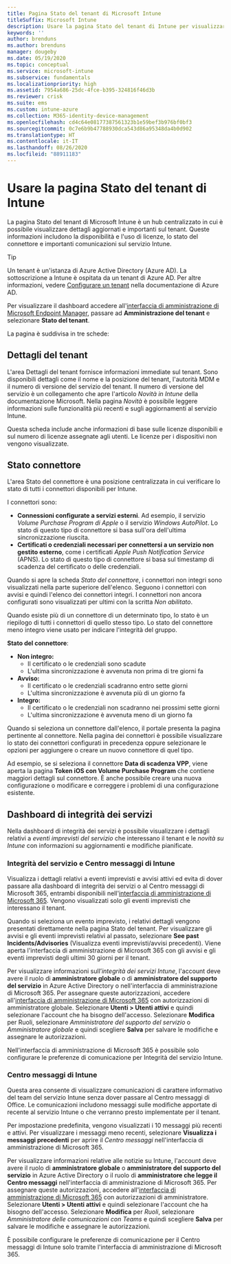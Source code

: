 ```yaml
---
title: Pagina Stato del tenant di Microsoft Intune
titleSuffix: Microsoft Intune
description: Usare la pagina Stato del tenant di Intune per visualizzare dettagli importanti sul tenant senza uscire dal portale di Intune
keywords: ''
author: brenduns
ms.author: brenduns
manager: dougeby
ms.date: 05/19/2020
ms.topic: conceptual
ms.service: microsoft-intune
ms.subservice: fundamentals
ms.localizationpriority: high
ms.assetid: 7954a686-25dc-4fce-b395-324816f46d3b
ms.reviewer: crisk
ms.suite: ems
ms.custom: intune-azure
ms.collection: M365-identity-device-management
ms.openlocfilehash: cd4c64e08177387561323b1e59bef3b976bf0bf3
ms.sourcegitcommit: 0c7e6b9b47788930dca543d86a95348da4b0d902
ms.translationtype: HT
ms.contentlocale: it-IT
ms.lasthandoff: 08/26/2020
ms.locfileid: "88911183"
---
```

# <a name="use-the-intune-tenant-status-page"></a>Usare la pagina Stato del tenant di Intune

La pagina Stato del tenant di Microsoft Intune è un hub centralizzato in cui è possibile visualizzare dettagli aggiornati e importanti sul tenant. Queste informazioni includono la disponibilità e l'uso di licenze, lo stato del connettore e importanti comunicazioni sul servizio Intune.

> [!TIP]
> Un tenant è un'istanza di Azure Active Directory (Azure AD). La sottoscrizione a Intune è ospitata da un tenant di Azure AD. Per altre informazioni, vedere [Configurare un tenant](/azure/active-directory/develop/quickstart-create-new-tenant) nella documentazione di Azure AD.

Per visualizzare il dashboard accedere all'[interfaccia di amministrazione di Microsoft Endpoint Manager](https://go.microsoft.com/fwlink/?linkid=2109431), passare ad **Amministrazione del tenant** e selezionare **Stato del tenant**.

La pagina è suddivisa in tre schede:

## <a name="tenant-details"></a>Dettagli del tenant
L'area Dettagli del tenant fornisce informazioni immediate sul tenant. Sono disponibili dettagli come il nome e la posizione del tenant, l'autorità MDM e il numero di versione del servizio del tenant. Il numero di versione del servizio è un collegamento che apre l'articolo *Novità in Intune* della documentazione Microsoft. Nella pagina *Novità* è possibile leggere informazioni sulle funzionalità più recenti e sugli aggiornamenti al servizio Intune.  

Questa scheda include anche informazioni di base sulle licenze disponibili e sul numero di licenze assegnate agli utenti. Le licenze per i dispositivi non vengono visualizzate.

## <a name="connector-status"></a>Stato connettore
L'area Stato del connettore è una posizione centralizzata in cui verificare lo stato di tutti i connettori disponibili per Intune.  

I connettori sono:
- **Connessioni configurate a servizi esterni**. Ad esempio, il servizio *Volume Purchase Program di Apple* o il servizio *Windows AutoPilot*.  Lo stato di questo tipo di connettore si basa sull'ora dell'ultima sincronizzazione riuscita.
- **Certificati o credenziali necessari per connettersi a un servizio non gestito esterno**, come i certificati *Apple Push Notification Service* (APNS). Lo stato di questo tipo di connettore si basa sul timestamp di scadenza del certificato o delle credenziali.  

Quando si apre la scheda *Stato del connettore*, i connettori non integri sono visualizzati nella parte superiore dell'elenco. Seguono i connettori con avvisi e quindi l'elenco dei connettori integri. I connettori non ancora configurati sono visualizzati per ultimi con la scritta *Non abilitato*.

Quando esiste più di un connettore di un determinato tipo, lo stato è un riepilogo di tutti i connettori di quello stesso tipo. Lo stato del connettore meno integro viene usato per indicare l'integrità del gruppo.  

**Stato del connettore**:
- **Non integro:**
  - Il certificato o le credenziali sono scadute
  - L'ultima sincronizzazione è avvenuta non prima di tre giorni fa
- **Avviso:**
  - Il certificato o le credenziali scadranno entro sette giorni
  - L'ultima sincronizzazione è avvenuta più di un giorno fa
- **Integro:**
  - Il certificato o le credenziali non scadranno nei prossimi sette giorni
  - L'ultima sincronizzazione è avvenuta meno di un giorno fa  

Quando si seleziona un connettore dall'elenco, il portale presenta la pagina pertinente al connettore. Nella pagina dei connettori è possibile visualizzare lo stato dei connettori configurati in precedenza oppure selezionare le opzioni per aggiungere o creare un nuovo connettore di quel tipo.

Ad esempio, se si seleziona il connettore **Data di scadenza VPP**, viene aperta la pagina **Token iOS con Volume Purchase Program** che contiene maggiori dettagli sul connettore. È anche possibile creare una nuova configurazione o modificare e correggere i problemi di una configurazione esistente.

## <a name="service-health-dashboard"></a>Dashboard di integrità dei servizi  
Nella dashboard di integrità dei servizi è possibile visualizzare i dettagli relativi a *eventi imprevisti del servizio* che interessano il tenant e le *novità su Intune* con informazioni su aggiornamenti e modifiche pianificate.

### <a name="intune-service-health-and-message-center"></a>Integrità del servizio e Centro messaggi di Intune
Visualizza i dettagli relativi a eventi imprevisti e avvisi attivi ed evita di dover passare alla dashboard di integrità dei servizi o al Centro messaggi di Microsoft 365, entrambi disponibili nell'[interfaccia di amministrazione di Microsoft 365](https://admin.microsoft.com). Vengono visualizzati solo gli eventi imprevisti che interessano il tenant.  

Quando si seleziona un evento imprevisto, i relativi dettagli vengono presentati direttamente nella pagina Stato del tenant. Per visualizzare gli avvisi e gli eventi imprevisti relativi al passato, selezionare **See past Incidents/Advisories** (Visualizza eventi imprevisti/avvisi precedenti). Viene aperta l'interfaccia di amministrazione di Microsoft 365 con gli avvisi e gli eventi imprevisti degli ultimi 30 giorni per il tenant.  

Per visualizzare informazioni sull’*integrità dei servizi Intune*, l'account deve avere il ruolo di **amministratore globale** o di **amministratore del supporto del servizio** in Azure Active Directory o nell'interfaccia di amministrazione di Microsoft 365. Per assegnare queste autorizzazioni, accedere all'[interfaccia di amministrazione di Microsoft 365](https://admin.microsoft.com) con autorizzazioni di amministratore globale. Selezionare **Utenti > Utenti attivi** e quindi selezionare l'account che ha bisogno dell'accesso. Selezionare **Modifica** per Ruoli, selezionare *Amministratore del supporto del servizio* o *Amministratore globale* e quindi scegliere **Salva** per salvare le modifiche e assegnare le autorizzazioni.  

Nell'interfaccia di amministrazione di Microsoft 365 è possibile solo configurare le preferenze di comunicazione per Integrità del servizio Intune.

### <a name="intune-message-center"></a>Centro messaggi di Intune  
Questa area consente di visualizzare comunicazioni di carattere informativo del team del servizio Intune senza dover passare al Centro messaggi di Office. Le comunicazioni includono messaggi sulle modifiche apportate di recente al servizio Intune o che verranno presto implementate per il tenant.  

Per impostazione predefinita, vengono visualizzati i 10 messaggi più recenti e attivi. Per visualizzare i messaggi meno recenti, selezionare **Visualizza i messaggi precedenti** per aprire il *Centro messaggi* nell'interfaccia di amministrazione di Microsoft 365.  

Per visualizzare informazioni relative alle notizie su Intune, l'account deve avere il ruolo di **amministratore globale** o **amministratore del supporto del servizio** in Azure Active Directory o il ruolo di **amministratore che legge il Centro messaggi** nell'interfaccia di amministrazione di Microsoft 365.  Per assegnare queste autorizzazioni, accedere all'[interfaccia di amministrazione di Microsoft 365](https://admin.microsoft.com) con autorizzazioni di amministratore. Selezionare **Utenti > Utenti attivi** e quindi selezionare l'account che ha bisogno dell'accesso. Selezionare **Modifica** per *Ruoli*, selezionare *Amministratore delle comunicazioni con Teams* e quindi scegliere **Salva** per salvare le modifiche e assegnare le autorizzazioni.  

È possibile configurare le preferenze di comunicazione per il Centro messaggi di Intune solo tramite l'interfaccia di amministrazione di Microsoft 365.